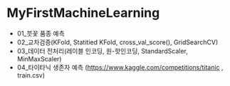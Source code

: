# MyFirstMachineLearning
- 01_붓꽃 품종 예측
- 02_교차검증(KFold, Statitied KFold, cross_val_score(), GridSearchCV)
- 03_데이터 전처리(레이블 인코딩, 원-핫인코딩, StandardScaler, MinMaxScaler)
- 04_타이타닉 생존자 예측 (https://www.kaggle.com/competitions/titanic , train.csv)

